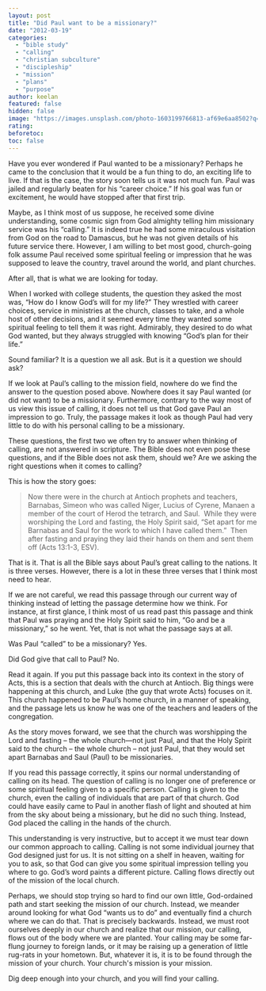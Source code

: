 ```yaml
---
layout: post
title: "Did Paul want to be a missionary?"
date: "2012-03-19"
categories: 
  - "bible study"
  - "calling"
  - "christian subculture"
  - "discipleship"
  - "mission"
  - "plans"
  - "purpose"
author: keelan
featured: false
hidden: false
image: "https://images.unsplash.com/photo-1603199766813-af69e6aa8502?q=80&w=2070&auto=format&fit=crop&ixlib=rb-4.0.3&ixid=M3wxMjA3fDB8MHxwaG90by1wYWdlfHx8fGVufDB8fHx8fA%3D%3D"
rating:
beforetoc:
toc: false
---
```


Have you ever wondered if Paul wanted to be a missionary? Perhaps he came to the conclusion that it would be a fun thing to do, an exciting life to live. If that is the case, the story soon tells us it was not much fun. Paul was jailed and regularly beaten for his “career choice.” If his goal was fun or excitement, he would have stopped after that first trip.

Maybe, as I think most of us suppose, he received some divine understanding, some cosmic sign from God almighty telling him missionary service was his “calling.” It is indeed true he had some miraculous visitation from God on the road to Damascus, but he was not given details of his future service there. However, I am willing to bet most good, church-going folk assume Paul received some spiritual feeling or impression that he was supposed to leave the country, travel around the world, and plant churches.

After all, that is what we are looking for today.

When I worked with college students, the question they asked the most was, “How do I know God’s will for my life?” They wrestled with career choices, service in ministries at the church, classes to take, and a whole host of other decisions, and it seemed every time they wanted some spiritual feeling to tell them it was right. Admirably, they desired to do what God wanted, but they always struggled with knowing “God’s plan for their life.”

Sound familiar? It is a question we all ask. But is it a question we should ask?

If we look at Paul’s calling to the mission field, nowhere do we find the answer to the question posed above. Nowhere does it say Paul wanted (or did not want) to be a missionary. Furthermore, contrary to the way most of us view this issue of calling, it does not tell us that God gave Paul an impression to go. Truly, the passage makes it look as though Paul had very little to do with his personal calling to be a missionary.

These questions, the first two we often try to answer when thinking of calling, are not answered in scripture. The Bible does not even pose these questions, and if the Bible does not ask them, should we? Are we asking the right questions when it comes to calling?

This is how the story goes:

> Now there were in the church at Antioch prophets and teachers, Barnabas, Simeon who was called Niger, Lucius of Cyrene, Manaen a member of the court of Herod the tetrarch, and Saul.  While they were worshiping the Lord and fasting, the Holy Spirit said, “Set apart for me Barnabas and Saul for the work to which I have called them.”  Then after fasting and praying they laid their hands on them and sent them off (Acts 13:1-3, ESV).

That is it. That is all the Bible says about Paul’s great calling to the nations. It is three verses. However, there is a lot in these three verses that I think most need to hear.

If we are not careful, we read this passage through our current way of thinking instead of letting the passage determine how we think. For instance, at first glance, I think most of us read past this passage and think that Paul was praying and the Holy Spirit said to him, “Go and be a missionary,” so he went. Yet, that is not what the passage says at all.

Was Paul “called” to be a missionary? Yes.

Did God give that call to Paul? No.

Read it again. If you put this passage back into its context in the story of Acts, this is a section that deals with the church at Antioch. Big things were happening at this church, and Luke (the guy that wrote Acts) focuses on it. This church happened to be Paul’s home church, in a manner of speaking, and the passage lets us know he was one of the teachers and leaders of the congregation.

As the story moves forward, we see that the church was worshipping the Lord and fasting – the whole church—not just Paul, and that the Holy Spirit said to the church – the whole church – not just Paul, that they would set apart Barnabas and Saul (Paul) to be missionaries.

If you read this passage correctly, it spins our normal understanding of calling on its head. The question of calling is no longer one of preference or some spiritual feeling given to a specific person. Calling is given to the church, even the calling of individuals that are part of that church. God could have easily came to Paul in another flash of light and shouted at him from the sky about being a missionary, but he did no such thing. Instead, God placed the calling in the hands of the church.

This understanding is very instructive, but to accept it we must tear down our common approach to calling. Calling is not some individual journey that God designed just for us. It is not sitting on a shelf in heaven, waiting for you to ask, so that God can give you some spiritual impression telling you where to go. God’s word paints a different picture. Calling flows directly out of the mission of the local church.

Perhaps, we should stop trying so hard to find our own little, God-ordained path and start seeking the mission of our church. Instead, we meander around looking for what God “wants us to do” and eventually find a church where we can do that. That is precisely backwards. Instead, we must root ourselves deeply in our church and realize that our mission, our calling, flows out of the body where we are planted. Your calling may be some far-flung journey to foreign lands, or it may be raising up a generation of little rug-rats in your hometown. But, whatever it is, it is to be found through the mission of your church. Your church's mission is your mission.

Dig deep enough into your church, and you will find your calling.

